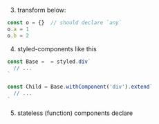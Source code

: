 3. transform below:
````js
const o = {}  // should declare `any`
o.a = 1
o.b = 2
````

4. styled-components like this
````js
const Base =  = styled.div`
  // ...
`

const Child = Base.withComponent('div').extend`
  // ...
`
````

5. stateless (function) components declare
